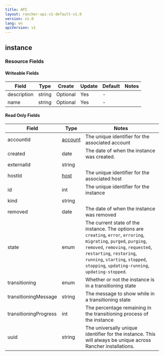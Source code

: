 ```yaml
---
title: API
layout: rancher-api-v1-default-v1.0
version: v1.0
lang: en
apiVersion: v1
---
```


## instance



### Resource Fields

#### Writeable Fields

Field | Type | Create | Update | Default | Notes
---|---|---|---|---|---
description | string | Optional | Yes | - | 
name | string | Optional | Yes | - | 


#### Read Only Fields

Field | Type   | Notes
---|---|---
accountId | [account]({{site.baseurl}}/rancher/{{page.version}}/{{page.lang}}/api/{{page.apiVersion}}/api-resources/account/)  | The unique identifier for the associated account
created | date  | The date of when the instance was created.
externalId | string  | 
hostId | [host]({{site.baseurl}}/rancher/{{page.version}}/{{page.lang}}/api/{{page.apiVersion}}/api-resources/host/)  | The unique identifier for the associated host
id | int  | The unique identifier for the instance
kind | string  | 
removed | date  | The date of when the instance was removed
state | enum  | The current state of the instance. The options are `creating`, `error`, `erroring`, `migrating`, `purged`, `purging`, `removed`, `removing`, `requested`, `restarting`, `restoring`, `running`, `starting`, `stopped`, `stopping`, `updating-running`, `updating-stopped`.
transitioning | enum  | Whether or not the instance is in a transitioning state
transitioningMessage | string  | The message to show while in a transitioning state
transitioningProgress | int  | The percentage remaining in the transitioning process of the instance
uuid | string  | The universally unique identifier for the instance. This will always be unique across Rancher installations.


<br>
